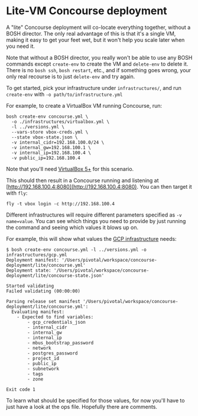 # Lite-VM Concourse deployment

A "lite" Concourse deployment will co-locate everything together, without a
BOSH director. The only real advantage of this is that it's a single VM, making
it easy to get your feet wet, but it won't help you scale later when you need
it.

Note that without a BOSH director, you really won't be able to use any BOSH
commands except `create-env` to create the VM and `delete-env` to delete it.
There is no `bosh ssh`, `bosh restart`, etc., and if something goes wrong, your
only real recourse is to just `delete-env` and try again.

To get started, pick your infrastructure under `infrastructures/`, and run
`create-env` with `-o path/to/infrastructure.yml`

For example, to create a VirtualBox VM running Concourse, run:

```shell
bosh create-env concourse.yml \
  -o ./infrastructures/virtualbox.yml \
  -l ../versions.yml \
  --vars-store vbox-creds.yml \
  --state vbox-state.json \
  -v internal_cidr=192.168.100.0/24 \
  -v internal_gw=192.168.100.1 \
  -v internal_ip=192.168.100.4 \
  -v public_ip=192.168.100.4
```

Note that you'll need [VirtualBox
5+](https://www.virtualbox.org/wiki/Downloads) for this scenario.

This should then result in a Concourse running and listening at
[http://192.168.100.4:8080](http://192.168.100.4:8080). You can then target it with `fly`:

```shell
fly -t vbox login -c http://192.168.100.4
```

Different infrastructures will require different parameters specified as `-v
name=value`. You can see which things you need to provide by just running the
command and seeing which values it blows up on.

For example, this will show what values the [GCP
infrastructure](infrastructures/gcp.yml) needs:

```shell
$ bosh create-env concourse.yml -l ../versions.yml -o infrastructures/gcp.yml
Deployment manifest: '/Users/pivotal/workspace/concourse-deployment/lite/concourse.yml'
Deployment state: '/Users/pivotal/workspace/concourse-deployment/lite/concourse-state.json'

Started validating
Failed validating (00:00:00)

Parsing release set manifest '/Users/pivotal/workspace/concourse-deployment/lite/concourse.yml':
  Evaluating manifest:
    - Expected to find variables:
        - gcp_credentials_json
        - internal_cidr
        - internal_gw
        - internal_ip
        - mbus_bootstrap_password
        - network
        - postgres_password
        - project_id
        - public_ip
        - subnetwork
        - tags
        - zone

Exit code 1
```

To learn what should be specified for those values, for now you'll have to just
have a look at the ops file. Hopefully there are comments.
